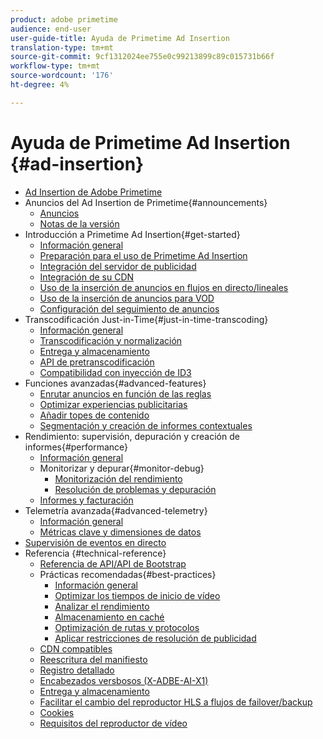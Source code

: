 ```yaml
---
product: adobe primetime
audience: end-user
user-guide-title: Ayuda de Primetime Ad Insertion
translation-type: tm+mt
source-git-commit: 9cf1312024ee755e0c99213899c89c015731b66f
workflow-type: tm+mt
source-wordcount: '176'
ht-degree: 4%

---
```



# Ayuda de Primetime Ad Insertion {#ad-insertion}

+ [Ad Insertion de Adobe Primetime](home.md)
+ Anuncios del Ad Insertion de Primetime{#announcements}
   + [Anuncios](announcements/overview.md)
   + [Notas de la versión](https://experienceleague.adobe.com/docs/primetime/release-notes/ptai/ptai-21x-release-notes.html)
+ Introducción a Primetime Ad Insertion{#get-started}
   + [Información general](getting-started/get-started-overview.md)
   + [Preparación para el uso de Primetime Ad Insertion](getting-started/setup-ptai.md)
   + [Integración del servidor de publicidad](getting-started/integrate-ad-server.md)
   + [Integración de su CDN](getting-started/integrate-cdn.md)
   + [Uso de la inserción de anuncios en flujos en directo/lineales](getting-started/ad-insertion-live-linear-stream.md)
   + [Uso de la inserción de anuncios para VOD](getting-started/ad-insertion-vod.md)
   + [Configuración del seguimiento de anuncios](getting-started/set-up-ad-tracking.md)
+ Transcodificación Just-in-Time{#just-in-time-transcoding}
   + [Información general](just-in-time-transcoding/jit-transcoding-overview.md)
   + [Transcodificación y normalización](just-in-time-transcoding/transcoding-and-normalization.md)
   + [Entrega y almacenamiento](https://experienceleague.adobe.com/docs/primetime/ad-insertion/technical-reference/delivery-and-storage.html)
   + [API de pretranscodificación](just-in-time-transcoding/pre-transcoding-api.md)
   + [Compatibilidad con inyección de ID3](just-in-time-transcoding/id3-injection-support.md)
+ Funciones avanzadas{#advanced-features}
   + [Enrutar anuncios en función de las reglas](advanced-features/route-ads-based-on-rules.md)
   + [Optimizar experiencias publicitarias](advanced-features/optimize-ad-experiences.md)
   + [Añadir topes de contenido](advanced-features/add-content-bumpers.md)
   + [Segmentación y creación de informes contextuales](advanced-features/contextual-reporting-and-targeting.md)
+ Rendimiento: supervisión, depuración y creación de informes{#performance}
   + [Información general](performance-monitoring-debugging-reporting/performance-overview.md)
   + Monitorizar y depurar{#monitor-debug}
      + [Monitorización del rendimiento](performance-monitoring-debugging-reporting/performance-monitoring.md)
      + [Resolución de problemas y depuración](performance-monitoring-debugging-reporting/troubleshoot-and-debug.md)
   + [Informes y facturación](performance-monitoring-debugging-reporting/reporting-and-billing.md)
+ Telemetría avanzada{#advanced-telemetry}
   + [Información general](advanced-telemetry/advanced-telemetry-overview.md)
   + [Métricas clave y dimensiones de datos](advanced-telemetry/key-metrics.md)
+ [Supervisión de eventos en directo](live-event-monitoring.md)
+ Referencia {#technical-reference}
   + [Referencia de API/API de Bootstrap](technical-reference/bootstrap-api.md)
   + Prácticas recomendadas{#best-practices}
      + [Información general](best-practices/best-practices-overview.md)
      + [Optimizar los tiempos de inicio de vídeo](best-practices/optimize-video-startup-time.md)
      + [Analizar el rendimiento](best-practices/analyze-performance.md)
      + [Almacenamiento en caché](best-practices/caching.md)
      + [Optimización de rutas y protocolos](best-practices/optimize-routes-protocols.md)
      + [Aplicar restricciones de resolución de publicidad](best-practices/apply-ad-resolution-constraints.md)
   + [CDN compatibles](technical-reference/supported-cdns.md)
   + [Reescritura del manifiesto](technical-reference/manifest-rewriting.md)
   + [Registro detallado](performance-monitoring-debugging-reporting/verbose-logging.md)
   + [Encabezados versbosos (X-ADBE-AI-X1)](performance-monitoring-debugging-reporting/debugging-headers.md)
   + [Entrega y almacenamiento](/help/primetime-ad-insertion/just-in-time-transcoding/delivery-and-storage.md)
   + [Facilitar el cambio del reproductor HLS a flujos de failover/backup](technical-reference/hls-switching-to-failover.md)
   + [Cookies](technical-reference/cookies.md)
   + [Requisitos del reproductor de vídeo](technical-reference/video-player-requirements.md)